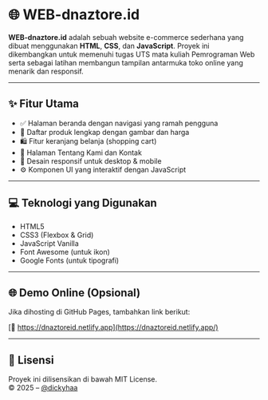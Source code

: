 # 🌐 WEB-dnaztore.id

**WEB-dnaztore.id** adalah sebuah website e-commerce sederhana yang dibuat menggunakan **HTML**, **CSS**, dan **JavaScript**. Proyek ini dikembangkan untuk memenuhi tugas UTS mata kuliah Pemrograman Web serta sebagai latihan membangun tampilan antarmuka toko online yang menarik dan responsif.

---

## ✨ Fitur Utama

- ✅ Halaman beranda dengan navigasi yang ramah pengguna
- 🛒 Daftar produk lengkap dengan gambar dan harga
- 🛍️ Fitur keranjang belanja (shopping cart)
- 📄 Halaman Tentang Kami dan Kontak
- 📱 Desain responsif untuk desktop & mobile
- ⚙️ Komponen UI yang interaktif dengan JavaScript

---

## 💻 Teknologi yang Digunakan

- HTML5
- CSS3 (Flexbox & Grid)
- JavaScript Vanilla
- Font Awesome (untuk ikon)
- Google Fonts (untuk tipografi)

---

## 🌐 Demo Online (Opsional)

Jika dihosting di GitHub Pages, tambahkan link berikut:

[🔗 https://dnaztoreid.netlify.app](https://dnaztoreid.netlify.app/)

---

## 📝 Lisensi

Proyek ini dilisensikan di bawah MIT License.  
© 2025 – [@dickyhaa](https://github.com/dickyhaa)
